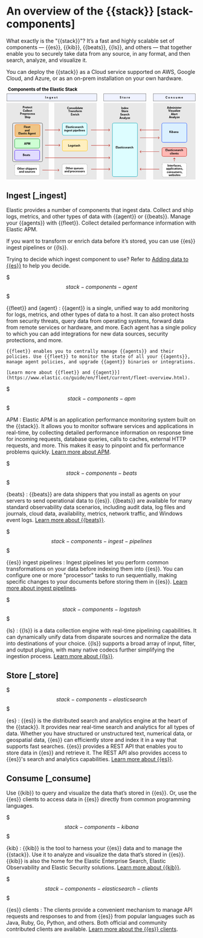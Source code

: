 # An overview of the {{stack}} [stack-components]

What exactly is the "{{stack}}"? It’s a fast and highly scalable set of components — {{es}}, {{kib}}, {{beats}}, {{ls}}, and others — that together enable you to securely take data from any source, in any format, and then search, analyze, and visualize it.

You can deploy the {{stack}} as a Cloud service supported on AWS, Google Cloud, and Azure, or as an on-prem installation on your own hardware.

<div style="width:100%;margin-bottom:30px" >
<!-- This SVG was created in Figma. Find the source in the Platform Docs Team section in Figma, and in /tech-content/welcome-to-elastic/diagrams' in the tech-content repo. -->

<svg viewBox="0 0 1125 547" fill="none" xmlns="http://www.w3.org/2000/svg">
<rect x="868" y="95" width="250" height="452" fill="#E8E8E8"/>
<text fill="black" xml:space="preserve" style="white-space: pre" font-family="Inter" font-size="16" font-weight="bold" letter-spacing="0em"><tspan x="949.891" y="128.815">Administer
</tspan><tspan x="957.141" y="147.815">Visualize
</tspan><tspan x="973.453" y="166.815">Alert
</tspan><tspan x="961.305" y="185.815">Analyze</tspan></text>
<rect x="575" y="95" width="251" height="452" fill="#E8E8E8"/>
<text fill="black" xml:space="preserve" style="white-space: pre" font-family="Inter" font-size="16" font-weight="bold" letter-spacing="0em"><tspan x="678.898" y="131.639">Index
</tspan><tspan x="679.438" y="150.639">Store
</tspan><tspan x="673.078" y="169.639">Search
</tspan><tspan x="668.805" y="188.639">Analyze</tspan></text>
<rect x="283.286" y="95" width="250" height="452" fill="#E8E8E8"/>
<text fill="black" xml:space="preserve" style="white-space: pre" font-family="Inter" font-size="16" font-weight="bold" letter-spacing="0em"><tspan x="359.059" y="131.318">Consolidate
</tspan><tspan x="365.731" y="150.318">Transform
</tspan><tspan x="381.27" y="169.318">Enrich</tspan></text>
<rect y="95" width="251" height="452" fill="#E8E8E8"/>
<text fill="black" xml:space="preserve" style="white-space: pre" font-family="Inter" font-size="16" font-weight="bold" letter-spacing="0em"><tspan x="96.6953" y="128.247">Protect
</tspan><tspan x="97.6328" y="147.247">Collect
</tspan><tspan x="80.9687" y="166.247">Preprocess
</tspan><tspan x="108.023" y="185.247">Ship</tspan></text>
<rect x="37" y="214" width="177" height="228" rx="9" stroke="#434646" stroke-width="2"/>
<rect x="920" y="359" width="146" height="52.0179" rx="9" fill="#FFB7B3" stroke="#BD271E" stroke-width="2"/>
<text fill="black" xml:space="preserve" style="white-space: pre" font-family="Inter" font-size="16" font-weight="bold" letter-spacing="0em"><tspan x="940.133" y="380.318">Elasticsearch </tspan><tspan x="966.641" y="399.318">clients</tspan></text>
<rect x="51" y="223" width="148" height="71.4366" rx="9" fill="#EFC586" stroke="#FE6E05" stroke-width="2"/>
<text fill="black" xml:space="preserve" style="white-space: pre" font-family="Inter" font-size="16" font-weight="bold" letter-spacing="0em"><tspan x="103.469" y="243.318">Fleet
</tspan><tspan x="108.297" y="262.318">and
</tspan><tspan x="71.2422" y="281.318">Elastic Agent</tspan></text>
<mask id="path-14-inside-1_54_17" fill="white">
<path d="M330 322C330 316.477 334.477 312 340 312H470C475.523 312 480 316.477 480 322V370C480 375.523 475.523 380 470 380H340C334.477 380 330 375.523 330 370V322Z"/>
</mask>
<path d="M330 322C330 316.477 334.477 312 340 312H470C475.523 312 480 316.477 480 322V370C480 375.523 475.523 380 470 380H340C334.477 380 330 375.523 330 370V322Z" fill="#FFEFBF" stroke="#FEC514" stroke-width="4" mask="url(#path-14-inside-1_54_17)"/>
<text fill="black" xml:space="preserve" style="white-space: pre" font-family="Inter" font-size="16" font-weight="bold" letter-spacing="0em"><tspan x="365" y="353.612">Logstash</tspan></text>
<mask id="path-16-inside-2_54_17" fill="white">
<path d="M918 223C918 217.477 922.477 213 928 213H1058C1063.52 213 1068 217.477 1068 223V319C1068 324.523 1063.52 329 1058 329H928C922.477 329 918 324.523 918 319V223Z"/>
</mask>
<path d="M918 223C918 217.477 922.477 213 928 213H1058C1063.52 213 1068 217.477 1068 223V319C1068 324.523 1063.52 329 1058 329H928C922.477 329 918 324.523 918 319V223Z" fill="#DBF0FF" stroke="#1447FE" stroke-width="4" mask="url(#path-16-inside-2_54_17)"/>
<text fill="black" xml:space="preserve" style="white-space: pre" font-family="Inter" font-size="16" font-weight="bold" letter-spacing="0em"><tspan x="963" y="272.318">Kibana</tspan></text>
<mask id="path-18-inside-3_54_17" fill="white">
<path d="M330 223C330 217.477 334.477 213 340 213H468C473.523 213 478 217.477 478 223V277C478 282.523 473.523 287 468 287H404H340C334.477 287 330 282.523 330 277V223Z"/>
</mask>
<path d="M330 223C330 217.477 334.477 213 340 213H468C473.523 213 478 217.477 478 223V277C478 282.523 473.523 287 468 287H404H340C334.477 287 330 282.523 330 277V223Z" fill="#DDFDFF" stroke="#05A1B6" stroke-width="4" mask="url(#path-18-inside-3_54_17)"/>
<text fill="black" xml:space="preserve" style="white-space: pre" font-family="Inter" font-size="16" font-weight="bold" letter-spacing="0em"><tspan x="351.133" y="243.498">Elasticsearch </tspan><tspan x="341.852" y="262.498">ingest pipelines</tspan></text>
<rect x="627" y="214" width="148" height="316" rx="9" fill="#DDFDFF" stroke="#05A1B6" stroke-width="2"/>
<text fill="black" xml:space="preserve" style="white-space: pre" font-family="Inter" font-size="16" font-weight="bold" letter-spacing="0em"><tspan x="646" y="363.717">Elasticsearch</tspan></text>
<rect x="49" y="374" width="148" height="59" rx="9" fill="#E1DCFF" stroke="#3404F3" stroke-width="2"/>
<text fill="black" xml:space="preserve" style="white-space: pre" font-family="Inter" font-size="16" font-weight="bold" letter-spacing="0em"><tspan x="97" y="409.318">Beats</tspan></text>
<rect x="49" y="307" width="148" height="55" rx="9" fill="#CFFFD4" stroke="#019822" stroke-width="2"/>
<text fill="black" xml:space="preserve" style="white-space: pre" font-family="Inter" font-size="16" font-weight="bold" letter-spacing="0em"><tspan x="105" y="341.318">APM</tspan></text>
<mask id="path-26-inside-4_54_17" fill="white">
<path d="M329 465C329 459.477 333.477 455 339 455H469C474.523 455 479 459.477 479 465V512C479 517.523 474.523 522 469 522H339C333.477 522 329 517.523 329 512V465Z"/>
</mask>
<path d="M329 465C329 459.477 333.477 455 339 455H469C474.523 455 479 459.477 479 465V512C479 517.523 474.523 522 469 522H339C333.477 522 329 517.523 329 512V465Z" fill="white" stroke="#8C8C8C" stroke-width="4" stroke-dasharray="4 4" mask="url(#path-26-inside-4_54_17)"/>
<text fill="black" xml:space="preserve" style="white-space: pre" font-family="Inter" font-size="16" font-weight="bold" letter-spacing="0em"><tspan x="350.57" y="486.318">Other queues
</tspan><tspan x="343.273" y="505.318">and processors</tspan></text>
<mask id="path-28-inside-5_54_17" fill="white">
<path d="M920 458C920 452.477 924.477 448 930 448H1056C1061.52 448 1066 452.477 1066 458V523C1066 528.523 1061.52 533 1056 533H930C924.477 533 920 528.523 920 523V458Z"/>
</mask>
<path d="M920 458C920 452.477 924.477 448 930 448H1056C1061.52 448 1066 452.477 1066 458V523C1066 528.523 1061.52 533 1056 533H930C924.477 533 920 528.523 920 523V458Z" fill="white" stroke="#8C8C8C" stroke-width="4" stroke-dasharray="4 4" mask="url(#path-28-inside-5_54_17)"/>
<text fill="black" xml:space="preserve" style="white-space: pre" font-family="Inter" font-size="16" font-weight="bold" letter-spacing="0em"><tspan x="952.484" y="470.318">Interfaces,
</tspan><tspan x="944.453" y="489.318">applications,
</tspan><tspan x="948.688" y="508.318">consumers,
</tspan><tspan x="959.43" y="527.318">websites</tspan></text>
<mask id="path-30-inside-6_54_17" fill="white">
<path d="M48 466C48 460.477 52.4772 456 58 456H188C193.523 456 198 460.477 198 466V515C198 520.523 193.523 525 188 525H58C52.4772 525 48 520.523 48 515V466Z"/>
</mask>
<path d="M48 466C48 460.477 52.4772 456 58 456H188C193.523 456 198 460.477 198 466V515C198 520.523 193.523 525 188 525H58C52.4772 525 48 520.523 48 515V466Z" fill="white" stroke="#8C8C8C" stroke-width="4" stroke-dasharray="4 4" mask="url(#path-30-inside-6_54_17)"/>
<text fill="black" xml:space="preserve" style="white-space: pre" font-family="Inter" font-size="16" font-weight="bold" letter-spacing="0em"><tspan x="64.3047" y="488.318">Other shippers </tspan><tspan x="75.0312" y="507.318">and sources</tspan></text>
<rect x="868.5" y="41.5" width="249" height="43" fill="#EFF2FF" stroke="black"/>
<text fill="black" xml:space="preserve" style="white-space: pre" font-family="Inter" font-size="16" font-weight="bold" letter-spacing="0.3em"><tspan x="940.655" y="69.3182">Consume
</tspan></text>
<rect x="575.5" y="41.5" width="250" height="43" fill="#EFF2FF" stroke="black"/>
<text fill="black" xml:space="preserve" style="white-space: pre" font-family="Inter" font-size="16" font-weight="bold" letter-spacing="0.3em"><tspan x="670.337" y="69.3182">Store</tspan></text>
<rect x="2.5" y="41.5" width="532" height="43" fill="#EFF2FF" stroke="black"/>
<text fill="black" xml:space="preserve" style="white-space: pre" font-family="Inter" font-size="16" font-weight="bold" letter-spacing="0.3em"><tspan x="229.151" y="69.3182">Ingest</tspan></text>
<path d="M311.704 492.71C312.096 492.321 312.099 491.688 311.71 491.296L305.37 484.908C304.981 484.516 304.347 484.513 303.955 484.903C303.563 485.292 303.561 485.925 303.95 486.317L309.586 491.995L303.908 497.63C303.516 498.019 303.513 498.653 303.903 499.045C304.292 499.437 304.925 499.439 305.317 499.05L311.704 492.71ZM213.007 492.633L310.996 493L311.004 491L213.014 490.633L213.007 492.633Z" fill="#BD271E"/>
<path d="M612.707 419.707C613.098 419.316 613.098 418.683 612.707 418.293L606.343 411.929C605.953 411.538 605.319 411.538 604.929 411.929C604.538 412.319 604.538 412.952 604.929 413.343L610.586 419L604.929 424.657C604.538 425.047 604.538 425.68 604.929 426.071C605.319 426.461 605.953 426.461 606.343 426.071L612.707 419.707ZM229 420L612 420L612 418L229 418L229 420Z" fill="#BD271E"/>
<path d="M904.707 301.707C905.098 301.317 905.098 300.683 904.707 300.293L898.343 293.929C897.953 293.538 897.319 293.538 896.929 293.929C896.538 294.319 896.538 294.953 896.929 295.343L902.586 301L896.929 306.657C896.538 307.047 896.538 307.681 896.929 308.071C897.319 308.462 897.953 308.462 898.343 308.071L904.707 301.707ZM790 302H904V300H790V302Z" fill="#BD271E"/>
<path d="M612.707 346.707C613.098 346.317 613.098 345.683 612.707 345.293L606.343 338.929C605.953 338.538 605.319 338.538 604.929 338.929C604.538 339.319 604.538 339.953 604.929 340.343L610.586 346L604.929 351.657C604.538 352.047 604.538 352.681 604.929 353.071C605.319 353.462 605.953 353.462 606.343 353.071L612.707 346.707ZM501 347L612 347L612 345L501 345V347Z" fill="#BD271E"/>
<path d="M612.707 486.707C613.098 486.317 613.098 485.683 612.707 485.293L606.343 478.929C605.953 478.538 605.319 478.538 604.929 478.929C604.538 479.319 604.538 479.953 604.929 480.343L610.586 486L604.929 491.657C604.538 492.047 604.538 492.681 604.929 493.071C605.319 493.462 605.953 493.462 606.343 493.071L612.707 486.707ZM501 487L612 487L612 485L501 485V487Z" fill="#BD271E"/>
<path d="M611.707 255.707C612.098 255.317 612.098 254.683 611.707 254.293L605.343 247.929C604.953 247.538 604.319 247.538 603.929 247.929C603.538 248.319 603.538 248.953 603.929 249.343L609.586 255L603.929 260.657C603.538 261.047 603.538 261.681 603.929 262.071C604.319 262.462 604.953 262.462 605.343 262.071L611.707 255.707ZM500 256L611 256L611 254L500 254V256Z" fill="#BD271E"/>
<path d="M317.707 345.707C318.098 345.317 318.098 344.683 317.707 344.293L311.343 337.929C310.953 337.538 310.319 337.538 309.929 337.929C309.538 338.319 309.538 338.953 309.929 339.343L315.586 345L309.929 350.657C309.538 351.047 309.538 351.681 309.929 352.071C310.319 352.462 310.953 352.462 311.343 352.071L317.707 345.707ZM229 346H317V344H229V346Z" fill="#BD271E"/>
<path d="M316.707 255.707C317.098 255.317 317.098 254.683 316.707 254.293L310.343 247.929C309.953 247.538 309.319 247.538 308.929 247.929C308.538 248.319 308.538 248.953 308.929 249.343L314.586 255L308.929 260.657C308.538 261.047 308.538 261.681 308.929 262.071C309.319 262.462 309.953 262.462 310.343 262.071L316.707 255.707ZM228 256L316 256V254L228 254V256Z" fill="#BD271E"/>
<path d="M789.293 254.293C788.902 254.683 788.902 255.317 789.293 255.707L795.657 262.071C796.047 262.462 796.681 262.462 797.071 262.071C797.462 261.681 797.462 261.047 797.071 260.657L791.414 255L797.071 249.343C797.462 248.953 797.462 248.319 797.071 247.929C796.681 247.538 796.047 247.538 795.657 247.929L789.293 254.293ZM790 256L904 256V254L790 254V256Z" fill="#BD271E"/>
<path d="M789.293 382.293C788.902 382.683 788.902 383.317 789.293 383.707L795.657 390.071C796.047 390.462 796.681 390.462 797.071 390.071C797.462 389.681 797.462 389.047 797.071 388.657L791.414 383L797.071 377.343C797.462 376.953 797.462 376.319 797.071 375.929C796.681 375.538 796.047 375.538 795.657 375.929L789.293 382.293ZM790 384L847 384L847 382L790 382L790 384ZM847 384L904 384L904 382L847 382L847 384Z" fill="#BD271E"/>
<path d="M789.293 485.293C788.902 485.683 788.902 486.317 789.293 486.707L795.657 493.071C796.047 493.462 796.681 493.462 797.071 493.071C797.462 492.681 797.462 492.047 797.071 491.657L791.414 486L797.071 480.343C797.462 479.953 797.462 479.319 797.071 478.929C796.681 478.538 796.047 478.538 795.657 478.929L789.293 485.293ZM790 487L847 487L847 485L790 485L790 487ZM847 487L904 487L904 485L847 485L847 487Z" fill="#BD271E"/>
<path d="M993.707 419.293C993.317 418.902 992.683 418.902 992.293 419.293L985.929 425.657C985.538 426.047 985.538 426.681 985.929 427.071C986.319 427.462 986.953 427.462 987.343 427.071L993 421.414L998.657 427.071C999.047 427.462 999.681 427.462 1000.07 427.071C1000.46 426.681 1000.46 426.047 1000.07 425.657L993.707 419.293ZM992 420V440H994V420H992Z" fill="#BD271E"/>
<text fill="black" xml:space="preserve" style="white-space: pre" font-family="Inter" font-size="26" font-weight="bold" letter-spacing="0em"><tspan x="9" y="24.9545">Components of the Elastic Stack</tspan></text>
</svg>


</div>

## Ingest [_ingest]

Elastic provides a number of components that ingest data. Collect and ship logs, metrics, and other types of data with {{agent}} or {{beats}}. Manage your {{agents}} with {{fleet}}. Collect detailed performance information with Elastic APM.

If you want to transform or enrich data before it’s stored, you can use {{es}} ingest pipelines or {{ls}}.

Trying to decide which ingest component to use? Refer to [Adding data to {{es}}](https://www.elastic.co/guide/en/cloud/current/ec-cloud-ingest-data.html) to help you decide.

$$$stack-components-agent$$$

{{fleet}} and {agent}
:   {{agent}} is a single, unified way to add monitoring for logs, metrics, and other types of data to a host. It can also protect hosts from security threats, query data from operating systems, forward data from remote services or hardware, and more. Each agent has a single policy to which you can add integrations for new data sources, security protections, and more.

    {{fleet}} enables you to centrally manage {{agents}} and their policies. Use {{fleet}} to monitor the state of all your {{agents}}, manage agent policies, and upgrade {{agent}} binaries or integrations.

    [Learn more about {{fleet}} and {{agent}}](https://www.elastic.co/guide/en/fleet/current/fleet-overview.html).


$$$stack-components-apm$$$

APM
:   Elastic APM is an application performance monitoring system built on the {{stack}}. It allows you to monitor software services and applications in real-time, by collecting detailed performance information on response time for incoming requests, database queries, calls to caches, external HTTP requests, and more. This makes it easy to pinpoint and fix performance problems quickly. [Learn more about APM](https://www.elastic.co/guide/en/apm/guide/current/apm-overview.html).

$$$stack-components-beats$$$

{beats}
:   {{beats}} are data shippers that you install as agents on your servers to send operational data to {{es}}. {{beats}} are available for many standard observability data scenarios, including audit data, log files and journals, cloud data, availability, metrics, network traffic, and Windows event logs. [Learn more about {{beats}}](https://www.elastic.co/guide/en/beats/libbeat/current/beats-reference.html).

$$$stack-components-ingest-pipelines$$$

{{es}} ingest pipelines
:   Ingest pipelines let you perform common transformations on your data before indexing them into {{es}}. You can configure one or more "processor" tasks to run sequentially, making specific changes to your documents before storing them in {{es}}. [Learn more about ingest pipelines](https://www.elastic.co/guide/en/elasticsearch/reference/current/ingest.html).

$$$stack-components-logstash$$$

{ls}
:   {{ls}} is a data collection engine with real-time pipelining capabilities. It can dynamically unify data from disparate sources and normalize the data into destinations of your choice. {{ls}} supports a broad array of input, filter, and output plugins, with many native codecs further simplifying the ingestion process. [Learn more about {{ls}}](https://www.elastic.co/guide/en/logstash/current/introduction.html).


## Store [_store]

$$$stack-components-elasticsearch$$$

{es}
:   {{es}} is the distributed search and analytics engine at the heart of the {{stack}}. It provides near real-time search and analytics for all types of data. Whether you have structured or unstructured text, numerical data, or geospatial data, {{es}} can efficiently store and index it in a way that supports fast searches. {{es}} provides a REST API that enables you to store data in {{es}} and retrieve it. The REST API also provides access to {{es}}'s search and analytics capabilities. [Learn more about {{es}}](https://www.elastic.co/guide/en/elasticsearch/reference/current/elasticsearch-intro.html).


## Consume [_consume]

Use {{kib}} to query and visualize the data that’s stored in {{es}}. Or, use the {{es}} clients to access data in {{es}} directly from common programming languages.

$$$stack-components-kibana$$$

{kib}
:   {{kib}} is the tool to harness your {{es}} data and to manage the {{stack}}. Use it to analyze and visualize the data that’s stored in {{es}}. {{kib}} is also the home for the Elastic Enterprise Search, Elastic Observability and Elastic Security solutions. [Learn more about {{kib}}](https://www.elastic.co/guide/en/kibana/current/introduction.html).

$$$stack-components-elasticsearch-clients$$$

{{es}} clients
:   The clients provide a convenient mechanism to manage API requests and responses to and from {{es}} from popular languages such as Java, Ruby, Go, Python, and others. Both official and community contributed clients are available. [Learn more about the {{es}} clients](https://www.elastic.co/guide/en/elasticsearch/client/index.html).


